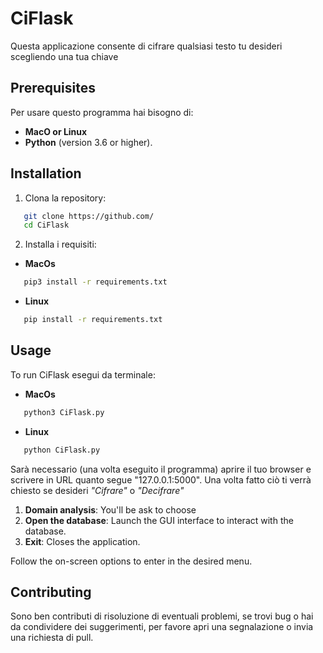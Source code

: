# CiFlask

Questa applicazione consente di cifrare qualsiasi testo tu desideri scegliendo una tua chiave

## Prerequisites

Per usare questo programma hai bisogno di:

- **MacO or Linux**
- **Python** (version 3.6 or higher).

## Installation

1. Clona la repository:
```bash
   git clone https://github.com/
   cd CiFlask
   ```
2. Installa i requisiti:

- **MacOs**
```zsh
   pip3 install -r requirements.txt
   ```

- **Linux**
```bash
   pip install -r requirements.txt
   ```
   
## Usage

To run CiFlask esegui da terminale:
- **MacOs**
```zsh
   python3 CiFlask.py
   ```
- **Linux**
```bash
   python CiFlask.py
   ```
Sarà necessario (una volta eseguito il programma) aprire il tuo browser e scrivere in URL quanto segue "127.0.0.1:5000".
Una volta fatto ciò ti verrà chiesto se desideri *"Cifrare"* o *"Decifrare"*
1. **Domain analysis**: You'll be ask to choose 
2. **Open the database**: Launch the GUI interface to interact with the database.
3. **Exit**: Closes the application.

Follow the on-screen options to enter in the desired menu.

## Contributing

Sono ben contributi di risoluzione di eventuali problemi, se trovi bug o hai da condividere dei suggerimenti, per favore apri una segnalazione o invia una richiesta di pull.


